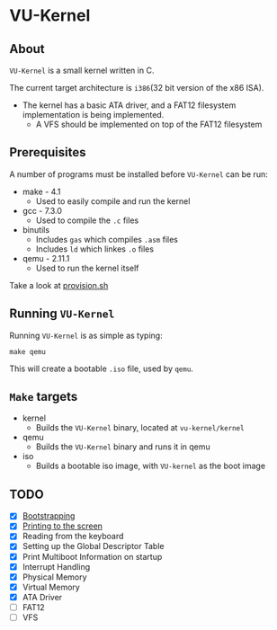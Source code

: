 # VU-Kernel

## About

`VU-Kernel` is a small kernel written in C.

The current target architecture is `i386`(32 bit version of the x86 ISA).

* The kernel has a basic ATA driver, and a FAT12 filesystem implementation is being implemented.
    * A VFS should be implemented on top of the FAT12 filesystem


## Prerequisites

A number of programs must be installed before `VU-Kernel` can be run:

- make - 4.1
    - Used to easily compile and run the kernel
- gcc - 7.3.0
    - Used to compile the `.c` files
- binutils
    - Includes `gas` which compiles `.asm` files
    - Includes `ld` which linkes `.o` files
- qemu - 2.11.1
    - Used to run the kernel itself

Take a look at [provision.sh](./resources/provision.sh)

## Running `VU-Kernel`

Running `VU-Kernel` is as simple as typing:

```
make qemu
```

This will create a bootable `.iso` file, used by `qemu`.

## `Make` targets

- kernel
    - Builds the `VU-Kernel` binary, located at `vu-kernel/kernel`
- qemu
    - Builds the `VU-Kernel` binary and runs it in qemu
- iso
    - Builds a bootable iso image, with `VU-kernel` as the boot image

## TODO

- [x] [Bootstrapping](https://jakubclark.github.io/jekyll/update/2019/04/18/bootstrapping.html)
- [x] [Printing to the screen](https://jakubclark.github.io/jekyll/update/2019/04/18/printing-to-the-screen.html)
- [x] Reading from the keyboard
- [x] Setting up the Global Descriptor Table
- [x] Print Multiboot Information on startup
- [x] Interrupt Handling
- [x] Physical Memory
- [x] Virtual Memory
- [x] ATA Driver
- [ ] FAT12
- [ ] VFS

